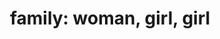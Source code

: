 ---
layout: people&body
title: "family: woman, girl, girl"
emoji: family__woman_girl_girl
permalink: 👩‍👧‍👧.html
---